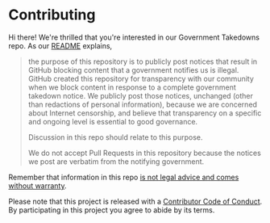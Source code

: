 # Contributing

Hi there! We're thrilled that you're interested in our Government Takedowns repo. As our [README](README.md#contributing) explains,
>the purpose of this repository is to publicly post notices that result in GitHub blocking content that a government notifies us is illegal. GitHub created this repository for transparency with our community when we block content in response to a complete government takedown notice. We publicly post those notices, unchanged (other than redactions of personal information), because we are concerned about Internet censorship, and believe that transparency on a specific and ongoing level is essential to good governance.
>
>Discussion in this repo should relate to this purpose.
>
>We do not accept Pull Requests in this repository because the notices we post are verbatim from the notifying government.

Remember that information in this repo [is not legal advice and comes without warranty](README.md#disclaimer).

Please note that this project is released with a [Contributor Code of Conduct](CODE_OF_CONDUCT.md). By participating in this project you agree to abide by its terms.
